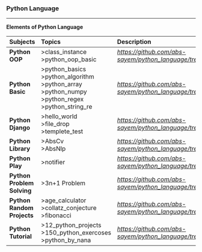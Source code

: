 ### **Python Language**
-----------------------

**Elements of Python Language**

| Subjects | Topics | Description |
|:---------|:-------|:------------|
| **Python OOP** | >class_instance<br> >python_oop_basic | *https://github.com/abs-sayem/python_language/tree/main/python_OOP* |
| **Python Basic** | >python_basics<br> >python_algorithm<br> >python_array<br> >python_numpy<br> >python_regex<br> >python_string_re| *https://github.com/abs-sayem/python_language/tree/main/python_basic* |
| **Python Django** | >hello_world<br> >file_drop<br> >templete_test | *https://github.com/abs-sayem/python_language/tree/main/python_django* |
| **Python Library** | >AbsCv<br> >AbsNlp | *https://github.com/abs-sayem/python_language/tree/main/python_library* |
| **Python Play** | >notifier | *https://github.com/abs-sayem/python_language/tree/main/python_play* |
| **Python Problem Solving** | >3n+1 Problem | *https://github.com/abs-sayem/python_language/tree/main/python_problem_solving* |
| **Python Random Projects** | >age_calculator<br> >collatz_conjecture<br> >fibonacci | *https://github.com/abs-sayem/python_language/tree/main/python_random_projects* |
| **Python Tutorial** | >12_python_projects<br> >150_python_exercoses<br> >python_by_nana | *https://github.com/abs-sayem/python_language/tree/main/python_tutorial* |
